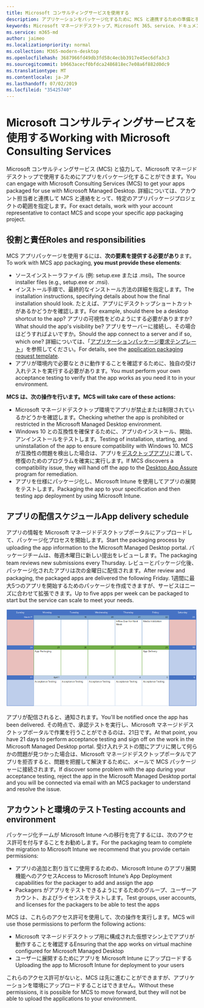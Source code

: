 ```yaml
---
title: Microsoft コンサルティングサービスを使用する
description: アプリケーションをパッケージ化するために MCS と連携するための準備と手順
keywords: Microsoft マネージドデスクトップ、Microsoft 365、service、ドキュメント、アプリ、MCS、パッケージ
ms.service: m365-md
author: jaimeo
ms.localizationpriority: normal
ms.collection: M365-modern-desktop
ms.openlocfilehash: 3687966fd49db3fd58c4ecbb3917e45ec6dfa3c3
ms.sourcegitcommit: b9663acecf0bfdca2486818ec7e08a6f882d0dc9
ms.translationtype: MT
ms.contentlocale: ja-JP
ms.lasthandoff: 07/02/2019
ms.locfileid: "35425740"
---
```

# <a name="working-with-microsoft-consulting-services"></a><span data-ttu-id="15016-104">Microsoft コンサルティングサービスを使用する</span><span class="sxs-lookup"><span data-stu-id="15016-104">Working with Microsoft Consulting Services</span></span>

<span data-ttu-id="15016-105">Microsoft コンサルティングサービス (MCS) と協力して、Microsoft マネージドデスクトップで使用するためにアプリをパッケージ化することができます。</span><span class="sxs-lookup"><span data-stu-id="15016-105">You can engage with Microsoft Consulting Services (MCS) to get your apps packaged for use with Microsoft Managed Desktop.</span></span> <span data-ttu-id="15016-106">詳細については、アカウント担当者と連携して MCS と連絡をとって、特定のアプリパッケージプロジェクトの範囲を指定します。</span><span class="sxs-lookup"><span data-stu-id="15016-106">For exact details, work with your account representative to contact MCS and scope your specific app packaging project.</span></span>

## <a name="roles-and-responsibilities"></a><span data-ttu-id="15016-107">役割と責任</span><span class="sxs-lookup"><span data-stu-id="15016-107">Roles and responsibilities</span></span>

<span data-ttu-id="15016-108">MCS アプリパッケージを使用するには、**次の要素を提供する必要があり**ます。</span><span class="sxs-lookup"><span data-stu-id="15016-108">To work with MCS app packaging, **you must provide these elements**:</span></span>

- <span data-ttu-id="15016-109">ソースインストーラファイル (例: setup.exe または .msi)。</span><span class="sxs-lookup"><span data-stu-id="15016-109">The source installer files (e.g., setup.exe or .msi).</span></span>
- <span data-ttu-id="15016-110">インストール手順で、最終的なインストール方法の詳細を指定します。</span><span class="sxs-lookup"><span data-stu-id="15016-110">The installation instructions, specifying details about how the final installation should look.</span></span> <span data-ttu-id="15016-111">たとえば、アプリにデスクトップショートカットがあるかどうかを確認します。</span><span class="sxs-lookup"><span data-stu-id="15016-111">For example, should there be a desktop shortcut to the app?</span></span> <span data-ttu-id="15016-112">アプリの可視性をどのようにする必要がありますか?</span><span class="sxs-lookup"><span data-stu-id="15016-112">What should the app's visibility be?</span></span> <span data-ttu-id="15016-113">アプリをサーバーに接続し、その場合はどうすればよいですか。</span><span class="sxs-lookup"><span data-stu-id="15016-113">Should the app connect to a server and if so, which one?</span></span> <span data-ttu-id="15016-114">詳細については、「[アプリケーションパッケージ要求テンプレート](https://github.com/MicrosoftDocs/microsoft-365-docs/raw/public/microsoft-365/managed-desktop/get-ready/downloads/app-packaging-template.docx)」を参照してください。</span><span class="sxs-lookup"><span data-stu-id="15016-114">For details, see the [application packaging request template](https://github.com/MicrosoftDocs/microsoft-365-docs/raw/public/microsoft-365/managed-desktop/get-ready/downloads/app-packaging-template.docx).</span></span>
- <span data-ttu-id="15016-115">アプリが環境内で必要なときに動作することを確認するために、独自の受け入れテストを実行する必要があります。</span><span class="sxs-lookup"><span data-stu-id="15016-115">You must perform your own acceptance testing to verify that the app works as you need it to in your environment.</span></span>

<span data-ttu-id="15016-116">**MCS は、次の操作を行います。**</span><span class="sxs-lookup"><span data-stu-id="15016-116">**MCS will take care of these actions:**</span></span>

- <span data-ttu-id="15016-117">Microsoft マネージドデスクトップ環境でアプリが禁止または制限されているかどうかを確認します。</span><span class="sxs-lookup"><span data-stu-id="15016-117">Checking whether the app is prohibited or restricted in the Microsoft Managed Desktop environment.</span></span>
- <span data-ttu-id="15016-118">Windows 10 との互換性を確保するために、アプリのインストール、開始、アンインストールをテストします。</span><span class="sxs-lookup"><span data-stu-id="15016-118">Testing of installation, starting, and uninstallation of the app to ensure compatibility with Windows 10.</span></span> <span data-ttu-id="15016-119">MCS が互換性の問題を検出した場合は、アプリを[デスクトップアプリ](https://docs.microsoft.com/fasttrack/win-10-desktop-app-assure)に渡して、修復のためのプログラムを確実に実行します。</span><span class="sxs-lookup"><span data-stu-id="15016-119">If MCS discovers a compatibility issue, they will hand off the app to the [Desktop App Assure](https://docs.microsoft.com/fasttrack/win-10-desktop-app-assure) program for remediation.</span></span>
- <span data-ttu-id="15016-120">アプリを仕様にパッケージ化し、Microsoft Intune を使用してアプリの展開をテストします。</span><span class="sxs-lookup"><span data-stu-id="15016-120">Packaging the app to your specification and then testing app deployment by using Microsoft Intune.</span></span>

## <a name="app-delivery-schedule"></a><span data-ttu-id="15016-121">アプリの配信スケジュール</span><span class="sxs-lookup"><span data-stu-id="15016-121">App delivery schedule</span></span>

<span data-ttu-id="15016-122">アプリの情報を Microsoft マネージドデスクトップポータルにアップロードして、パッケージ化プロセスを開始します。</span><span class="sxs-lookup"><span data-stu-id="15016-122">Start the packaging process by uploading the app information to the Microsoft Managed Desktop portal.</span></span> <span data-ttu-id="15016-123">パッケージチームは、毎週木曜日に新しい提出をレビューします。</span><span class="sxs-lookup"><span data-stu-id="15016-123">The packaging team reviews new submissions every Thursday.</span></span> <span data-ttu-id="15016-124">レビューとパッケージ化後、パッケージ化されたアプリは次の金曜日に配信されます。</span><span class="sxs-lookup"><span data-stu-id="15016-124">After review and packaging, the packaged apps are delivered the following Friday.</span></span> <span data-ttu-id="15016-125">1週間に最大5つのアプリを開始するためのパッケージを作成できますが、サービスはニーズに合わせて拡張できます。</span><span class="sxs-lookup"><span data-stu-id="15016-125">Up to five apps per week can be packaged to start but the service can scale to meet your needs.</span></span>

![アプリのレビュー、パッケージ、および配信日を示すカレンダー](images/MCS-cal.png)

<span data-ttu-id="15016-127">アプリが配信されると、通知されます。</span><span class="sxs-lookup"><span data-stu-id="15016-127">You'll be notified once the app has been delivered.</span></span> <span data-ttu-id="15016-128">その時点で、承認テストを実行し、Microsoft マネージドデスクトップポータルで作業を行うことができるのは、21日です。</span><span class="sxs-lookup"><span data-stu-id="15016-128">At that point, you have 21 days to perform acceptance testing and sign off on the work in the Microsoft Managed Desktop portal.</span></span> <span data-ttu-id="15016-129">受け入れテストの間にアプリに関して何らかの問題が見つかった場合は、Microsoft マネージドデスクトップポータルでアプリを拒否すると、問題を把握して解決するために、メールで MCS パッケージャーに接続されます。</span><span class="sxs-lookup"><span data-stu-id="15016-129">If discover some problem with the app during your acceptance testing, reject the app in the Microsoft Managed Desktop portal and you will be connected via email with an MCS packager to understand and resolve the issue.</span></span>

## <a name="testing-accounts-and-environment"></a><span data-ttu-id="15016-130">アカウントと環境のテスト</span><span class="sxs-lookup"><span data-stu-id="15016-130">Testing accounts and environment</span></span>

<span data-ttu-id="15016-131">パッケージ化チームが Microsoft Intune への移行を完了するには、次のアクセス許可を付与することをお勧めします。</span><span class="sxs-lookup"><span data-stu-id="15016-131">For the packaging team to complete the migration to Microsoft Intune we recommend that you provide certain permissions:</span></span>
 
-   <span data-ttu-id="15016-132">アプリの追加と割り当てに使用するための、Microsoft Intune のアプリ展開機能へのアクセス</span><span class="sxs-lookup"><span data-stu-id="15016-132">Access to Microsoft Intune’s App Deployment capabilities for the packager to add and assign the app</span></span> 
-   <span data-ttu-id="15016-133">Packagers がアプリをテストできるようにするためのグループ、ユーザーアカウント、およびライセンスをテストします。</span><span class="sxs-lookup"><span data-stu-id="15016-133">Test groups, user accounts, and licenses for the packagers to be able to test the apps</span></span>

<span data-ttu-id="15016-134">MCS は、これらのアクセス許可を使用して、次の操作を実行します。</span><span class="sxs-lookup"><span data-stu-id="15016-134">MCS will use those permissions to perform the following actions:</span></span>
 
-   <span data-ttu-id="15016-135">Microsoft マネージドデスクトップ用に構成された仮想マシン上でアプリが動作することを確認する</span><span class="sxs-lookup"><span data-stu-id="15016-135">Ensuring that the app works on virtual machine configured for Microsoft Managed Desktop</span></span>
-   <span data-ttu-id="15016-136">ユーザーに展開するためにアプリを Microsoft Intune にアップロードする</span><span class="sxs-lookup"><span data-stu-id="15016-136">Uploading the app to Microsoft Intune for deployment to your users</span></span>

<span data-ttu-id="15016-137">これらのアクセス許可がないと、MCS は先に進むことができますが、アプリケーションを環境にアップロードすることはできません。</span><span class="sxs-lookup"><span data-stu-id="15016-137">Without these permissions, it is possible for MCS to move forward, but they will not be able to upload the applications to your environment.</span></span>


